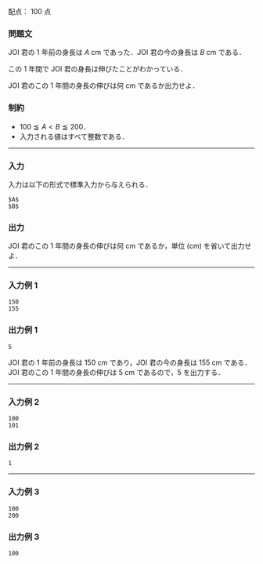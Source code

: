 配点： $100$ 点

### 問題文

JOI 君の $1$ 年前の身長は $A \: \mathrm{cm}$ であった．JOI 君の今の身長は $B \: \mathrm{cm}$ である．

この $1$ 年間で JOI 君の身長は伸びたことがわかっている．

JOI 君のこの $1$ 年間の身長の伸びは何 $\mathrm{cm}$ であるか出力せよ．

### 制約

- $100 \leqq A < B \leqq 200$．
- 入力される値はすべて整数である．

---

### 入力

入力は以下の形式で標準入力から与えられる．

~~~
$A$
$B$
~~~

### 出力

JOI 君のこの $1$ 年間の身長の伸びは何 $\mathrm{cm}$ であるか，単位 ($\mathrm{cm}$) を省いて出力せよ．

---

### 入力例 1

~~~
150
155
~~~

### 出力例 1

~~~
5
~~~

JOI 君の $1$ 年前の身長は $150 \: \mathrm{cm}$ であり，JOI 君の今の身長は $155 \: \mathrm{cm}$ である．JOI 君のこの $1$ 年間の身長の伸びは $5 \: \mathrm{cm}$ であるので，$5$ を出力する．

---

### 入力例 2

~~~
100
101
~~~

### 出力例 2

~~~
1
~~~

---

### 入力例 3

~~~
100
200
~~~

### 出力例 3

~~~
100
~~~
